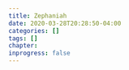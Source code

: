 ```yaml
---
title: Zephaniah
date: 2020-03-28T20:28:50-04:00
categories: []
tags: []
chapter: 
inprogress: false
---
```


